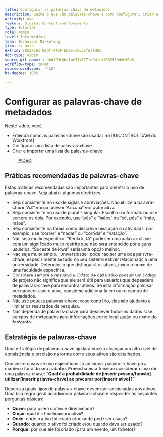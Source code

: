 ```yaml
---
title: Configurar as palavras-chave de metadados
description: Saiba o que são palavras-chave e como configurar, criar e importar uma lista de palavras-chave no [!UICONTROL DAM do Workfront].
activity: use
feature: Digital Content and Documents
type: Tutorial
role: Admin
level: Intermediate
team: Technical Marketing
jira: KT-8973
exl-id: 7853a76c-02df-4f50-bb05-c03abfeafd05
doc-type: video
source-git-commit: bbdf99c6bc1be714077fd94fc3f8325394de36b3
workflow-type: tm+mt
source-wordcount: '410'
ht-degree: 100%

---
```


# Configurar as palavras-chave de metadados

Neste vídeo, você:

* Entenda como as palavras-chave são usadas no [!UICONTROL DAM do Workfront]
* Configurar uma lista de palavras-chave
* Criar e importar uma lista de palavras-chave

>[!VIDEO](https://video.tv.adobe.com/v/335236/?quality=12&learn=on&enablevpops=1)

## Práticas recomendadas de palavras-chave

Estas práticas recomendadas são importantes para orientar o uso de palavras-chave. Veja abaixo algumas diretrizes.

* Seja consistente no uso de siglas e abreviações. Não utilize a palavra-chave “AZ” em um ativo e “Arizona” em outro ativo.
* Seja consistente no uso de plural e singular. Escolha um formato ou use sempre os dois. Por exemplo, use “pés” e “mãos” ou “pé, pés” e “mão, mãos”.
* Seja consistente na forma como descreve uma ação ou atividade, por exemplo, use “correr” e “nadar” ou “corrida” e “natação”.
* Não seja muito específico. “Keokuk, IA” pode ser uma palavra-chave com um significado muito restrito que não será entendido por alguns usuários. “Sudeste de Iowa” seria uma opção melhor.
* Não seja muito amplo. “Universidade” pode não ser uma boa palavra-chave, especialmente se tudo no seu sistema estiver relacionado a uma universidade. Determine o que distinguirá os ativos, como o nome de uma faculdade específica.
* Considere sempre a relevância. O fato de cada ativo possuir um código de projeto não significa que ele será útil para usuários que dependem de palavras-chave para encontrar ativos. Se esta informação precisar permanecer com o ativo, considere adicioná-la em outro campo de metadados.
* Não use poucas palavras-chave; caso contrário, elas não ajudarão a limitar os resultados da pesquisa.
* Não dependa de palavras-chave para descrever todos os dados. Use campos de metadados para informações como localização ou nome do fotógrafo.

## Estratégia de palavras-chave

Uma estratégia de palavras-chave ajudará você a alcançar um alto nível de consistência e precisão na forma como seus ativos são detalhados.

Considere casos de uso específicos ao adicionar palavras-chave para manter o foco do seu trabalho. Preencha esta frase ao considerar o uso de uma palavra-chave: “**Qual é a probabilidade de [inserir pessoa/função] utilizar [inserir palavra-chave] ao procurar por [inserir ativo]?**”

Descreva quais tipos de palavras-chave devem ser adicionadas aos ativos. Uma boa regra geral ao adicionar palavras-chave é responder às seguintes perguntas básicas:

* **Quem**: para quem o ativo é direcionado?
* **O que**: qual é a finalidade do ativo?
* **Onde**: onde o ativo foi criado e/ou onde pode ser usado?
* **Quando**: quando o ativo foi criado e/ou quando deve ser usado?
* **Por que**: por que ele foi criado (para um evento, um folheto)?
